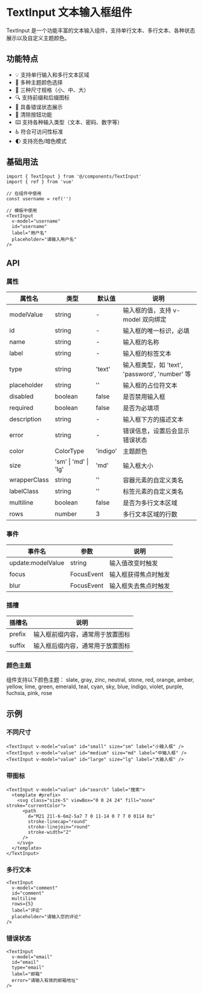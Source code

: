 # TextInput 文本输入框组件

TextInput 是一个功能丰富的文本输入组件，支持单行文本、多行文本、各种状态展示以及自定义主题颜色。

## 功能特点

- 💡 支持单行输入和多行文本区域
- 🎨 多种主题颜色选择
- 📏 三种尺寸规格（小、中、大）
- 🔍 支持前缀和后缀图标
- 🚫 具备错误状态展示
- 🔄 清除按钮功能
- ⌨️ 支持各种输入类型（文本、密码、数字等）
- ♿ 符合可访问性标准
- 🌓 支持亮色/暗色模式

## 基础用法

```tsx
import { TextInput } from '@/components/TextInput'
import { ref } from 'vue'

// 在组件中使用
const username = ref('')

// 模板中使用
<TextInput 
  v-model="username" 
  id="username" 
  label="用户名"
  placeholder="请输入用户名"
/>
```

## API

### 属性

| 属性名 | 类型 | 默认值 | 说明 |
| ----- | ----- | ----- | ----- |
| modelValue | string | - | 输入框的值，支持 v-model 双向绑定 |
| id | string | - | 输入框的唯一标识，必填 |
| name | string | - | 输入框的名称 |
| label | string | - | 输入框的标签文本 |
| type | string | 'text' | 输入框类型，如 'text', 'password', 'number' 等 |
| placeholder | string | '' | 输入框的占位符文本 |
| disabled | boolean | false | 是否禁用输入框 |
| required | boolean | false | 是否为必填项 |
| description | string | - | 输入框下方的描述文本 |
| error | string | - | 错误信息，设置后会显示错误状态 |
| color | ColorType | 'indigo' | 主题颜色 |
| size | 'sm' \| 'md' \| 'lg' | 'md' | 输入框大小 |
| wrapperClass | string | '' | 容器元素的自定义类名 |
| labelClass | string | '' | 标签元素的自定义类名 |
| multiline | boolean | false | 是否为多行文本区域 |
| rows | number | 3 | 多行文本区域的行数 |

### 事件

| 事件名 | 参数 | 说明 |
| ----- | ----- | ----- |
| update:modelValue | string | 输入值改变时触发 |
| focus | FocusEvent | 输入框获得焦点时触发 |
| blur | FocusEvent | 输入框失去焦点时触发 |

### 插槽

| 插槽名 | 说明 |
| ----- | ----- |
| prefix | 输入框前缀内容，通常用于放置图标 |
| suffix | 输入框后缀内容，通常用于放置图标 |

### 颜色主题

组件支持以下颜色主题：
slate, gray, zinc, neutral, stone, red, orange, amber, yellow, lime, green, emerald, teal, cyan, sky, blue, indigo, violet, purple, fuchsia, pink, rose

## 示例

### 不同尺寸

```tsx
<TextInput v-model="value" id="small" size="sm" label="小输入框" />
<TextInput v-model="value" id="medium" size="md" label="中输入框" />
<TextInput v-model="value" id="large" size="lg" label="大输入框" />
```

### 带图标

```tsx
<TextInput v-model="value" id="search" label="搜索">
  <template #prefix>
    <svg class="size-5" viewBox="0 0 24 24" fill="none" stroke="currentColor">
      <path
        d="M21 21l-6-6m2-5a7 7 0 11-14 0 7 7 0 0114 0z"
        stroke-linecap="round"
        stroke-linejoin="round"
        stroke-width="2"
      />
    </svg>
  </template>
</TextInput>
```

### 多行文本

```tsx
<TextInput
  v-model="comment"
  id="comment"
  multiline
  rows={5}
  label="评论"
  placeholder="请输入您的评论"
/>
```

### 错误状态

```tsx
<TextInput
  v-model="email"
  id="email"
  type="email"
  label="邮箱"
  error="请输入有效的邮箱地址"
/>
```
